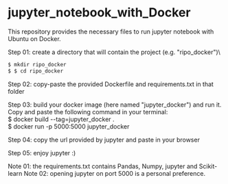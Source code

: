 # jupyter_notebook_with_Docker

This repository provides the necessary files to run jupyter notebook with Ubuntu on Docker.

Step 01: create a directory that will contain the project (e.g. "ripo_docker")\
```bash
$ mkdir ripo_docker
$ $ cd ripo_docker
```

Step 02: copy-paste the provided Dockerfile and requirements.txt in that folder

Step 03: build your docker image (here named "jupyter_docker") and run it. Copy and paste the following command in your terminal: \
$ docker build --tag=jupyter_docker .          
\$ docker run -p  5000:5000 jupyter_docker

Step 04: copy the url provided by jupyter and paste in your browser

Step 05: enjoy jupyter :)

Note 01: the requirements.txt contains Pandas, Numpy, jupyter and Scikit-learn
Note 02: opening jupyter on port 5000 is a personal preference.
